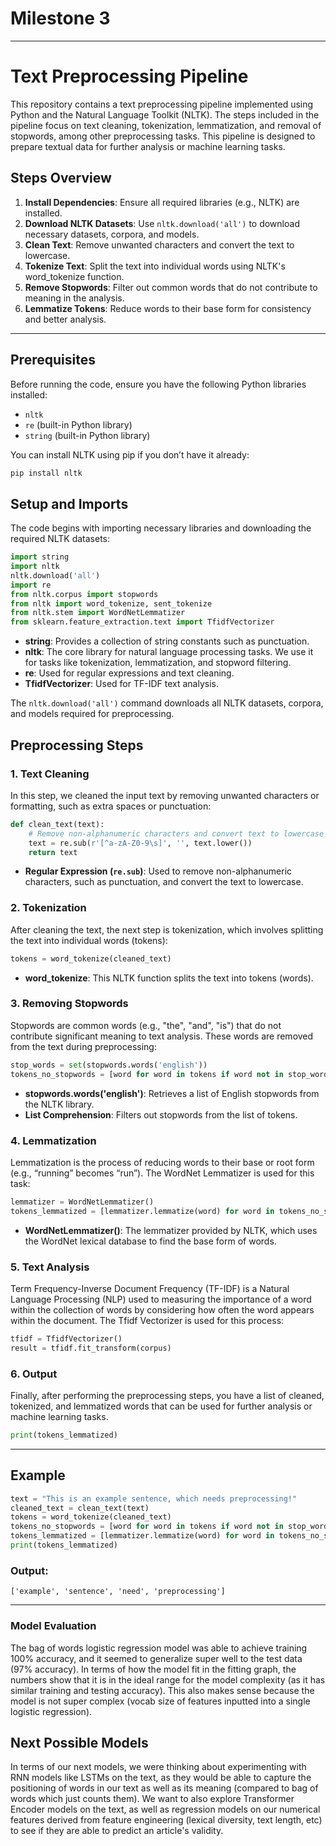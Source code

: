 # Milestone 3

---

# Text Preprocessing Pipeline

This repository contains a text preprocessing pipeline implemented using Python and the Natural Language Toolkit (NLTK). The steps included in the pipeline focus on text cleaning, tokenization, lemmatization, and removal of stopwords, among other preprocessing tasks. This pipeline is designed to prepare textual data for further analysis or machine learning tasks.

## Steps Overview

1. **Install Dependencies**: Ensure all required libraries (e.g., NLTK) are installed.
2. **Download NLTK Datasets**: Use `nltk.download('all')` to download necessary datasets, corpora, and models.
3. **Clean Text**: Remove unwanted characters and convert the text to lowercase.
4. **Tokenize Text**: Split the text into individual words using NLTK's word_tokenize function.
5. **Remove Stopwords**: Filter out common words that do not contribute to meaning in the analysis.
6. **Lemmatize Tokens**: Reduce words to their base form for consistency and better analysis.

---

## Prerequisites

Before running the code, ensure you have the following Python libraries installed:

- `nltk`
- `re` (built-in Python library)
- `string` (built-in Python library)

You can install NLTK using pip if you don’t have it already:

```bash
pip install nltk
```

## Setup and Imports

The code begins with importing necessary libraries and downloading the required NLTK datasets:

```python
import string
import nltk
nltk.download('all')
import re
from nltk.corpus import stopwords
from nltk import word_tokenize, sent_tokenize
from nltk.stem import WordNetLemmatizer
from sklearn.feature_extraction.text import TfidfVectorizer
```

- **string**: Provides a collection of string constants such as punctuation.
- **nltk**: The core library for natural language processing tasks. We use it for tasks like tokenization, lemmatization, and stopword filtering.
- **re**: Used for regular expressions and text cleaning.
- **TfidfVectorizer**: Used for TF-IDF text analysis.

The `nltk.download('all')` command downloads all NLTK datasets, corpora, and models required for preprocessing.

## Preprocessing Steps

### 1. Text Cleaning

In this step, we cleaned the input text by removing unwanted characters or formatting, such as extra spaces or punctuation:

```python
def clean_text(text):
    # Remove non-alphanumeric characters and convert text to lowercase
    text = re.sub(r'[^a-zA-Z0-9\s]', '', text.lower())
    return text
```

- **Regular Expression (`re.sub`)**: Used to remove non-alphanumeric characters, such as punctuation, and convert the text to lowercase.

### 2. Tokenization

After cleaning the text, the next step is tokenization, which involves splitting the text into individual words (tokens):

```python
tokens = word_tokenize(cleaned_text)
```

- **word_tokenize**: This NLTK function splits the text into tokens (words).

### 3. Removing Stopwords

Stopwords are common words (e.g., "the", "and", "is") that do not contribute significant meaning to text analysis. These words are removed from the text during preprocessing:

```python
stop_words = set(stopwords.words('english'))
tokens_no_stopwords = [word for word in tokens if word not in stop_words]
```

- **stopwords.words('english')**: Retrieves a list of English stopwords from the NLTK library.
- **List Comprehension**: Filters out stopwords from the list of tokens.

### 4. Lemmatization

Lemmatization is the process of reducing words to their base or root form (e.g., “running” becomes “run”). The WordNet Lemmatizer is used for this task:

```python
lemmatizer = WordNetLemmatizer()
tokens_lemmatized = [lemmatizer.lemmatize(word) for word in tokens_no_stopwords]
```

- **WordNetLemmatizer()**: The lemmatizer provided by NLTK, which uses the WordNet lexical database to find the base form of words.

### 5. Text Analysis

Term Frequency-Inverse Document Frequency (TF-IDF) is a Natural Language Processing (NLP) used to measuring the importance of a word within the collection of words by considering how often the word appears within the document. The Tfidf Vectorizer is used for this process:

```python
tfidf = TfidfVectorizer()
result = tfidf.fit_transform(corpus)
```

### 6. Output

Finally, after performing the preprocessing steps, you have a list of cleaned, tokenized, and lemmatized words that can be used for further analysis or machine learning tasks.

```python
print(tokens_lemmatized)
```

---

## Example

```python
text = "This is an example sentence, which needs preprocessing!"
cleaned_text = clean_text(text)
tokens = word_tokenize(cleaned_text)
tokens_no_stopwords = [word for word in tokens if word not in stop_words]
tokens_lemmatized = [lemmatizer.lemmatize(word) for word in tokens_no_stopwords]
print(tokens_lemmatized)
```

### Output:
```
['example', 'sentence', 'need', 'preprocessing']
```

---

### Model Evaluation

The bag of words logistic regression model was able to achieve training 100% accuracy, and it seemed to generalize super well to the test data (97% accuracy). In terms of how the model fit in the fitting graph, the numbers show that it is in the ideal range for the model complexity (as it has similar training and testing accuracy). This also makes sense because the model is not super complex (vocab size of features inputted into a single logistic regression).

## Next Possible Models

In terms of our next models, we were thinking about experimenting with RNN models like LSTMs on the text, as they would be able to capture the positioning of words in our text as well as its meaning (compared to bag of words which just counts them). We want to also explore Transformer Encoder models on the text, as well as regression models on our numerical features derived from feature engineering (lexical diversity, text length, etc) to see if they are able to predict an article's validity.
